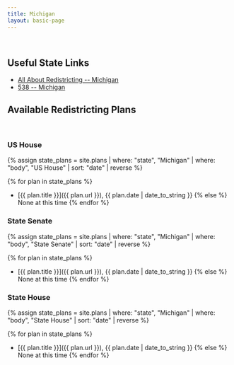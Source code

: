 ```yaml
---
title: Michigan
layout: basic-page
---
```


<br>

Useful State Links
---

- [All About Redistricting -- Michigan](https://redistricting.lls.edu/state/michigan/?cycle=2020&level=Congress&startdate=)
- [538 -- Michigan](https://projects.fivethirtyeight.com/redistricting-2022-maps/michigan/)

Available Redistricting Plans
---

<br>

### US House

{% assign state_plans = site.plans | where: "state", "Michigan" | where: "body", "US House" | sort: "date" | reverse %}

{% for plan in state_plans %}
- [{{ plan.title }}]({{ plan.url }}), {{ plan.date | date_to_string }}
{% else %}
None at this time
{% endfor %}

### State Senate

{% assign state_plans = site.plans | where: "state", "Michigan" | where: "body", "State Senate" | sort: "date" | reverse %}

{% for plan in state_plans %}
- [{{ plan.title }}]({{ plan.url }}), {{ plan.date | date_to_string }}
{% else %}
None at this time
{% endfor %}


### State House

{% assign state_plans = site.plans | where: "state", "Michigan" | where: "body", "State House" | sort: "date" | reverse %}

{% for plan in state_plans %}
- [{{ plan.title }}]({{ plan.url }}), {{ plan.date | date_to_string }}
{% else %}
None at this time
{% endfor %}

